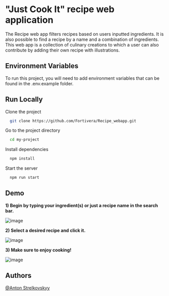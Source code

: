 
# "Just Cook It" recipe web application

The Recipe web app filters recipes based on users inputted ingredients. It is also possible to find a recipe by a name and a combination of ingredients. This web app is a collection of culinary creations to which a user can also contribute by adding their own recipe with illustrations.


## Environment Variables

To run this project, you will need to add environment variables that can be found in the .env.example folder.




## Run Locally

Clone the project

```bash
  git clone https://github.com/Fortivera/Recipe_webapp.git
```

Go to the project directory

```bash
  cd my-project
```

Install dependencies

```bash
  npm install
```

Start the server

```bash
  npm run start
```


## Demo

**1) Begin by typing your ingredient(s) or just a recipe name in the search bar.**


![image](https://user-images.githubusercontent.com/108024287/187982267-fede1f01-b1da-4a93-9880-18b7375b89b2.png)

**2) Select a desired recipe and click it.**


![image](https://user-images.githubusercontent.com/108024287/187982589-2d227ba3-b632-4fba-ba29-7d0b0f03208d.png)

**3) Make sure to enjoy cooking!**


![image](https://user-images.githubusercontent.com/108024287/187982931-3ff4489c-a85e-4901-b4dd-c9683ce16c09.png)


## Authors

[@Anton Strelkovskyy](https://github.com/Fortivera)




